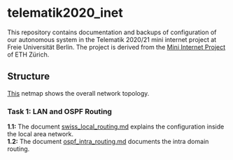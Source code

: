 # telematik2020_inet
This repository contains documentation and backups of configuration of our autonomous system in the Telematik 2020/21 mini internet project at Freie Universität Berlin. The project is derived from the [Mini Internet Project](https://github.com/nsg-ethz/mini_internet_project) of ETH Zürich.

## Structure
[This](./netmap.png) netmap shows the overall network topology.
### Task 1: LAN and OSPF Routing
**1.1:** The document [swiss_local_routing.md](./swiss_local_routing.md) explains the configuration inside the local area network.  
**1.2:** The document [ospf_intra_routing.md](./ospf_intra_routing.md) documents the intra domain routing.
